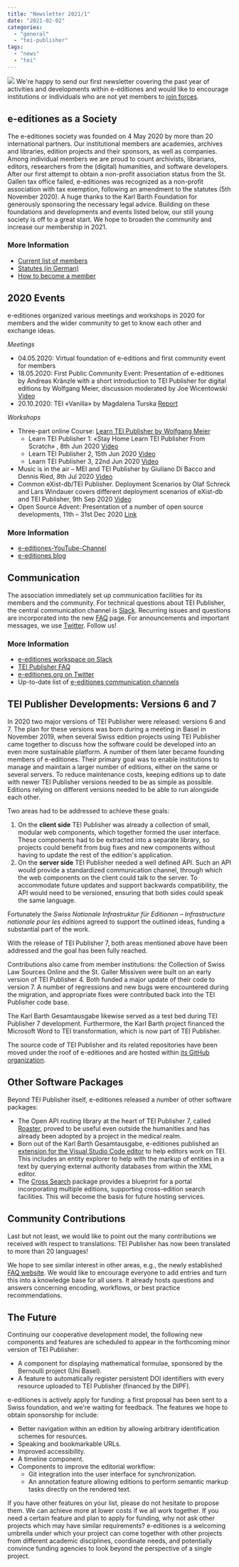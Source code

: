 ```yaml
---
title: "Newsletter 2021/1"
date: "2021-02-02"
categories: 
  - "general"
  - "tei-publisher"
tags: 
  - "news"
  - "tei"
---
```


![](images/wordcloud-eeditiones-2021.png) We're happy to send our first newsletter covering the past year of activities and developments within e-editiones and would like to encourage institutions or individuals who are not yet members to [join forces](https://e-editiones.org/how-to-become-a-member/).

## e-editiones as a Society

The e-editiones society was founded on 4 May 2020 by more than 20 international partners. Our institutional members are academies, archives and libraries, edition projects and their sponsors, as well as companies. Among individual members we are proud to count archivists, librarians, editors, researchers from the (digital) humanities, and software developers. After our first attempt to obtain a non-profit association status from the St. Gallen tax office failed, e-editiones was recognized as a non-profit association with tax exemption, following an amendment to the statutes (5th November 2020). A huge thanks to the Karl Barth Foundation for generously sponsoring the necessary legal advice. Building on these foundations and developments and events listed below, our still young society is off to a great start. We hope to broaden the community and increase our membership in 2021.

### More Information

- [Current list of members](https://e-editiones.org/members/)
- [Statutes (in German)](https://e-editiones.org/statuten-des-vereins-e-editiones-german/)
- [How to become a member](https://e-editiones.org/how-to-become-a-member/)

## 2020 Events

e-editiones organized various meetings and workshops in 2020 for members and the wider community to get to know each other and exchange ideas.

_Meetings_

- 04.05.2020: Virtual foundation of e-editions and first community event for members
- 18.05.2020: First Public Community Event: Presentation of e-editiones by Andreas Kränzle with a short introduction to TEI Publisher for digital editions by Wolfgang Meier, discussion moderated by Joe Wicentowski [Video](https://youtu.be/LNbuyeh-vew)
- 20.10.2020: TEI «Vanilla» by Magdalena Turska [Report](https://e-editiones.org/tei-vanilla-meeting-summary/)

_Workshops_

- Three-part online Course: [Learn TEI Publisher by Wolfgang Meier](https://e-editiones.org/getting-started/)
    - Learn TEI Publisher 1: «Stay Home Learn TEI Publisher From Scratch» , 8th Jun 2020 [Video](https://www.youtube.com/watch?v=5qu94bhftpk)
    - Learn TEI Publisher 2, 15th Jun 2020 [Video](https://www.youtube.com/watch?v=5qu94bhftpk)
    - Learn TEI Publisher 3, 22nd Jun 2020 [Video](https://www.youtube.com/watch?v=FS36nYFlTbE)
- Music is in the air – MEI and TEI Publisher by Giuliano Di Bacco and Dennis Ried, 8th Jul 2020 [Video](https://e-editiones.org/wp-content/uploads/2020/07/MEI_4_GDB_DR.pdf)
- Common eXist-db/TEI Publisher. Deployment Scenarios by Olaf Schreck and Lars Windauer covers different deployment scenarios of eXist-db and TEI Publisher, 9th Sep 2020 [Video](https://youtu.be/sA7H2f6zKmI)
- Open Source Advent: Presentation of a number of open source developments, 11th – 31st Dec 2020 [Link](https://e-editiones.org/osa20/)

### More Information

- [e-editiones-YouTube-Channel](https://www.youtube.com/channel/UCAPhSZdBwFRCEFWNNYOC4Ww)
- [e-editiones blog](https://e-editiones.org/blog/)

## Communication

The association immediately set up communication facilities for its members and the community. For technical questions about TEI Publisher, the central communication channel is [Slack](https://e-editiones.slack.com/shared_invite/zt-e19jc03q-OFaVni~_lh6emSHen6pswg#/). Recurring issues and questions are incorporated into the new [FAQ](https://faq.teipublisher.com/) page. For announcements and important messages, we use [Twitter](https://twitter.com/EEditiones). Follow us!

### More Information

- [e-editiones workspace on Slack](https://e-editiones.slack.com/shared_invite/zt-e19jc03q-OFaVni~_lh6emSHen6pswg#/)
- [TEI Publisher FAQ](https://faq.teipublisher.com/)
- [e-editiones.org on Twitter](https://twitter.com/EEditiones)
- Up-to-date list of [e-editiones communication channels](https://e-editiones.org/get-in-touch/)

## TEI Publisher Developments: Versions 6 and 7

In 2020 two major versions of TEI Publisher were released: versions 6 and 7. The plan for these versions was born during a meeting in Basel in November 2019, when several Swiss edition projects using TEI Publisher came together to discuss how the software could be developed into an even more sustainable platform. A number of them later became founding members of e-editiones. Their primary goal was to enable institutions to manage and maintain a larger number of editions, either on the same or several servers. To reduce maintenance costs, keeping editions up to date with newer TEI Publisher versions needed to be as simple as possible. Editions relying on different versions needed to be able to run alongside each other.

Two areas had to be addressed to achieve these goals:

1. On the **client side** TEI Publisher was already a collection of small, modular web components, which together formed the user interface. These components had to be extracted into a separate library, so projects could benefit from bug fixes and new components without having to update the rest of the edition's application.
2. On the **server side** TEI Publisher needed a well defined API. Such an API would provide a standardized communication channel, through which the web components on the client could talk to the server. To accommodate future updates and support backwards compatibility, the API would need to be versioned, ensuring that both sides could speak the same language.

Fortunately the _Swiss Nationale Infrastruktur für Editionen – Infrastructure nationale pour les éditions_ agreed to support the outlined ideas, funding a substantial part of the work.

With the release of TEI Publisher 7, both areas mentioned above have been addressed and the goal has been fully reached.

Contributions also came from member institutions: the Collection of Swiss Law Sources Online and the St. Galler Missiven were built on an early version of TEI Publisher 4. Both funded a major update of their code to version 7. A number of regressions and new bugs were encountered during the migration, and appropriate fixes were contributed back into the TEI Publisher code base.

The Karl Barth Gesamtausgabe likewise served as a test bed during TEI Publisher 7 development. Furthermore, the Karl Barth project financed the Microsoft Word to TEI transformation, which is now part of TEI Publisher.

The source code of TEI Publisher and its related repositories have been moved under the roof of e-editiones and are hosted within [its GitHub organization](https://github.com/eeditiones).

## Other Software Packages

Beyond TEI Publisher itself, e-editiones released a number of other software packages:

- The Open API routing library at the heart of TEI Publisher 7, called [Roaster](https://e-editiones.org/roaster-an-open-api-router-for-exist/), proved to be useful even outside the humanities and has already been adopted by a project in the medical realm.
- Born out of the Karl Barth Gesamtausgabe, e-editiones published an [extension for the Visual Studio Code editor](https://e-editiones.org/vscode/) to help editors work on TEI. This includes an entity explorer to help with the markup of entities in a text by querying external authority databases from within the XML editor.
- The [Cross Search](https://e-editiones.org/cross-search/) package provides a blueprint for a portal incorporating multiple editions, supporting cross-edition search facilities. This will become the basis for future hosting services.

## Community Contributions

Last but not least, we would like to point out the many contributions we received with respect to translations: TEI Publisher has now been translated to more than 20 languages!

We hope to see similar interest in other areas, e.g., the newly established [FAQ website](https://faq.teipublisher.com). We would like to encourage everyone to add entries and turn this into a knowledge base for all users. It already hosts questions and answers concerning encoding, workflows, or best practice recommendations.

## The Future

Continuing our cooperative development model, the following new components and features are scheduled to appear in the forthcoming minor version of TEI Publisher:

- A component for displaying mathematical formulae, sponsored by the Bernoulli project (Uni Basel).
- A feature to automatically register persistent DOI identifiers with every resource uploaded to TEI Publisher (financed by the DIPF).

e-editiones is actively apply for funding: a first proposal has been sent to a Swiss foundation, and we're waiting for feedback. The features we hope to obtain sponsorship for include:

- Better navigation within an edition by allowing arbitrary identification schemes for resources.
- Speaking and bookmarkable URLs.
- Improved accessibility.
- A timeline component.
- Components to improve the editorial workflow:
    - Git integration into the user interface for synchronization.
    - An annotation feature allowing editions to perform semantic markup tasks directly on the rendered text.

If you have other features on your list, please do not hesitate to propose them. We can achieve more at lower costs if we all work together. If you need a certain feature and plan to apply for funding, why not ask other projects which may have similar requirements? e-editiones is a welcoming umbrella under which your project can come together with other projects from different academic disciplines, coordinate needs, and potentially convince funding agencies to look beyond the perspective of a single project.
